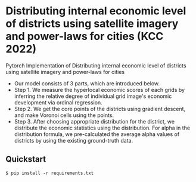 # Distributing internal economic level of districts using satellite imagery and power-laws for cities (KCC 2022)

Pytorch Implementation of Distributing internal economic level of districts using satellite imagery and power-laws for cities

  * Our model consists of 3 parts, which are introduced below.
  * Step 1. We measure the hyperlocal economic scores of each grids by inferring the relative degree of individual grid image's economic development via ordinal regression.
  * Step 2. We get the core points of the districts using gradient descent, and make Voronoi cells using the points.
  * Step 3. After choosing appropriate distribution for the district, we distribute the economic statistics using the distribution. For alpha in the distribution formula, we pre-calculated the average alpha values of districts by using the existing ground-truth data.

## Quickstart
```
$ pip install -r requirements.txt
```  
